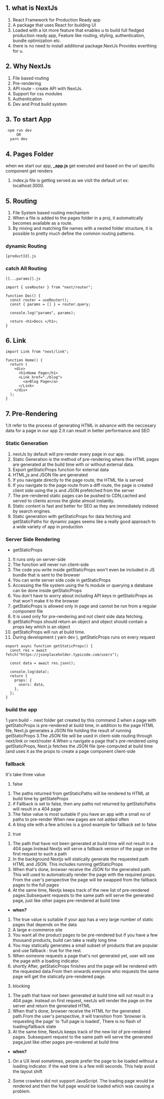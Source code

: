 ## 1. what is NextJs

1. React Framework for Production Ready app
2. A package that uses React for building UI
3. Loaded with a lot more feature that enables u to build full fledged production ready app,
   Feature like routing, styling, authentication, bundle optimization etc.
4. there is no need to install additional package.NextJs Provides everthing for u.

## 2. Why NextJs

1. File based routing
2. Pre-rendering
3. API route - create API with NextJs.
4. Support for css modules
5. Authentication
6. Dev and Prod build system

## 3. To start App

```
 npm run dev
     OR
  yarn dev
```

## 4. Pages Folder

when we start our app, <b>\_app.js </b> get executed and based on the url specific component get renders

1. index.js file is getting served as we visit the default url ex: localhost:3000.

## 5. Routing

1. File System based routing mechanism
2. When a file is added to the pages folder in a proj, it automatically becomes available as a route.
3. By mixing and matching file names with a nested folder structure, it is possible to pretty much
   define the common routing patterns.

### dynamic Routing

```
[productId].js
```

### catch All Routing

```
[[...params]].js
```

```
import { useRouter } from "next/router";

function Doc() {
  const router = useRouter();
  const { params = [] } = router.query;

  console.log("params", params);

  return <h1>Docs </h1>;
}

```

## 6. Link

```
import Link from "next/link";

function Home() {
  return (
    <div>
      <h1>Home Page</h1>
      <Link href="./blog">
        <a>Blog Page</a>
      </Link>
    </div>
  );
}
```

## 7. Pre-Rendering

1.It refer to the process of generating HTML in advance with the neccesary data for a page in our app 2.It can result in better performance and SEO

### Static Generation

1. nextJs by default will pre-render every page in our app.
2. Static Generation is the method of pre-rendering where the HTML pages are generated at the build time with or without external data.
3. Export getStaticProps function for external data
4. HTML,js and JSON file are generated
5. If you navigate directly to the page route, the HTML file is served
6. If you navigate to the page route from a diff route, the page is created client side using the
   js and JSON prefetched from the server
7. The pre-rendered static pages can be pushed to CDN,cached and served to clients across the globe
   almost instantly.
8. Static content is fast and better for SEO as they are immediately indexed by search engines.
9. Static generation with getStaticProps for data fetching and getStaticPaths for dynamic pages
   seems like a really good approach to a wide variety of app in production

### Server Side Rendering

- getStaticProps

1. It runs only on server-side
2. The function will never run client-side
3. The code you write inside getStaticProps won't even be included in JS bundle that is sent to the browser
4. You can write server side code in getStaticProps
5. Accessing the file system using the fs module or querying a database can be done inside getStaticProps
6. You don't have to worry about including API keys in getStaticProps as that won't make it to the browser
7. getStaticProps is allowed only in page and cannot be run from a regular component file
8. It is used only for pre-rendering and not client side data fetching.
9. getStaticProps should return an object and object should contain a props key which is an object
10. getStaticProps will run at build time.
11. During development ( yarn dev ), getStaticProps runs on every request

```
export async function getStaticProps() {
  const res = await fetch("https://jsonplaceholder.typicode.com/users");

  const data = await res.json();

  console.log(data);
  return {
    props: {
      users: data,
    },
  };
}
```

### build the app

1.yarn build - .next folder get created by this command
2.when a page with getStaticProps is pre-rendered at build time, in addition to the page HTML file,
Next.js generates a JSON file holding the result of running getStaticProps
3.The JSON file will be used in client-side routing through next/link or next/router
4.When u navigate a page that's pre-rendered using getStaticProps, Next.js fetches the JSON file (pre-computed at build time )and uses it as the props to create a page component client-side

### fallback

It's take three value

1. false

1) The paths returned from getStaticPaths will be rendered to HTML at build time by
   getStateProps
2) if Fallback is set to false, then any paths not returned by getStaticPaths will result in a 404 page
3) The false value is most suitable if you have an app with a small no of paths to pre-render
   When new pages are not added often
4) A blog site with a few articles is a good example for fallback set to false

2. true

1)  The path that have not been generated at build time will not result in a 404 page.Instead
    Nextjs will serve a fallback version of the page on the first request to such a path
2)  In the background Nextjs will statically generate the requested path HTML and JSON.
    This includes running getStaticProps
3)  When that's done, browser receive the JSON for the generated path.
    This will used to automatically render the page with the required props.
    From the user's perspective the page will be swapped from the fallback pages to the full pages
4)  At the same time, Nextjs keeps track of the new list of pre-rendered pages.Subsequent requests to the same path will
    serve the generated page, just like other pages pre-rendered at build time

- <b>when?</b>

1.  The true value is suitable if your app has a very large number of static pages that depends on the data
2.  A large e-commerce site
3.  You want all the product pages to be pre-rendered but if you have a few thousand products, build can take a
    really long time
4.  You may statically generates a small subset of products that are popular and use fallback : true for the rest.
5.  When someone requests a page that's not generated yet, user will see the page with a loading indicator.
6.  shortly After, getStaticProps finishes and the page will be rendered with the requested data.From then onwards
    everyone who requests the same page will get the statically pre-rendered page.

3) blocking

1. The path that have not been generated at build time will not result in a 404 page.
   Instead on first request, nextJs will render the page on the server and return the generated HTML
2. When that's done, browser receive the HTML for the generated path.From the user's perspective,
   it will transition from 'browser is requesting the page' to 'full page is loaded', There is no flash of loading/fallback state
3. At the same time, NextJs keeps track of the new list of pre-rendered pages.
   Subsequent request to the same path will serve the generated page,just like other pages pre-rendered at build time

- <b>when? </b>

1. On a UX level sometimes, people prefer the page to be loaded without a loading indicator.
   if the wait time is a few milli seconds. This help avoid the layout shift

2. Some crawlers did not support JavaScript. The loading page would be rendered and then the full page would be loaded which was causing a problem.
